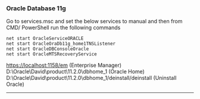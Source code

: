 ### Oracle Database 11g

Go to services.msc and set the below services to manual and then from CMD/ PowerShell run the following commands

````batch
net start OracleServiceORACLE
net start OracleOraDb11g_home1TNSListener
net start OracleDBConsoleOracle
net start OracleMTSRecoveryService
````

<https://localhost:1158/em> (Enterprise Manager)  
D:\Oracle\David\product\11.2.0\dbhome_1 (Oracle Home)  
D:\Oracle\David\product\11.2.0\dbhome_1/deinstall/deinstall (Uninstall Oracle)

---
